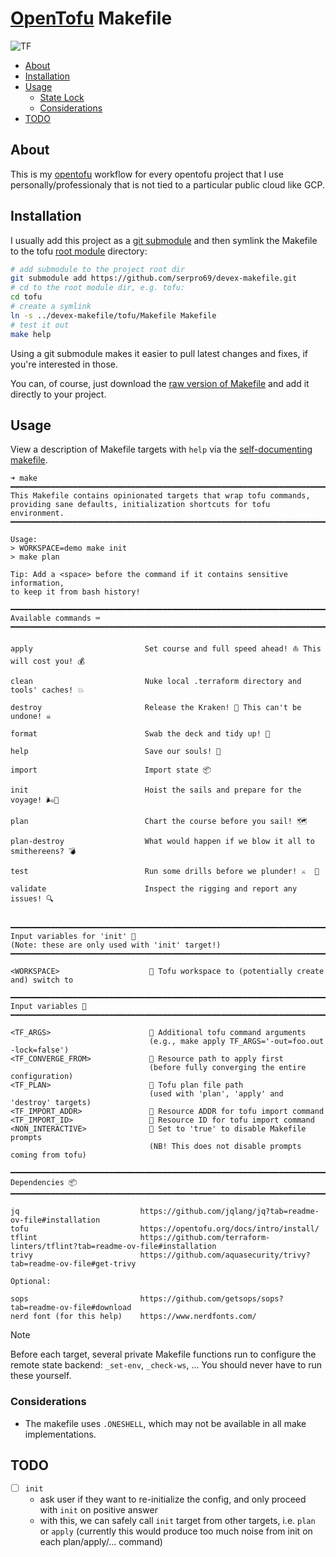 # [OpenTofu](https://opentofu.org/) Makefile

![TF](https://img.shields.io/badge/OpenTofu%20Version-%3E%3D1.8.x-yellow.svg)

<!--toc:start-->
- [About](#about)
- [Installation](#installation)
- [Usage](#usage)
  - [State Lock](#state-lock)
  - [Considerations](#considerations)
- [TODO](#todo)
<!--toc:end-->

## About

This is my [opentofu](https://opentofu.org/) workflow for every opentofu project that I use personally/professionaly that is not tied to a particular public cloud like GCP.

## Installation

I usually add this project as a [git submodule](https://git-scm.com/book/en/v2/Git-Tools-Submodules) and then symlink the Makefile to the tofu [root module](https://opentofu.org/docs/language/modules/#the-root-module) directory:

```bash
# add submodule to the project root dir
git submodule add https://github.com/serpro69/devex-makefile.git
# cd to the root module dir, e.g. tofu:
cd tofu
# create a symlink
ln -s ../devex-makefile/tofu/Makefile Makefile
# test it out
make help
```

Using a git submodule makes it easier to pull latest changes and fixes, if you're interested in those.

You can, of course, just download the [raw version of Makefile](https://raw.githubusercontent.com/serpro69/devex-makefile/master/tofu/Makefile) and add it directly to your project.

## Usage

View a description of Makefile targets with `help` via the [self-documenting makefile](https://marmelab.com/blog/2016/02/29/auto-documented-makefile.html).

```text
➜ make
━━━━━━━━━━━━━━━━━━━━━━━━━━━━━━━━━━━━━━━━━━━━━━━━━━━━━━━━━━━━━━━━━━━━━━━━━━━━━━━━━━━━━━━━━━
This Makefile contains opinionated targets that wrap tofu commands,
providing sane defaults, initialization shortcuts for tofu environment.
━━━━━━━━━━━━━━━━━━━━━━━━━━━━━━━━━━━━━━━━━━━━━━━━━━━━━━━━━━━━━━━━━━━━━━━━━━━━━━━━━━━━━━━━━━

Usage:
> WORKSPACE=demo make init
> make plan

Tip: Add a <space> before the command if it contains sensitive information,
to keep it from bash history!

━━━━━━━━━━━━━━━━━━━━━━━━━━━━━━━━━━━━━━━━━━━━━━━━━━━━━━━━━━━━━━━━━━━━━━━━━━━━━━━━━━━━━━━━━━
Available commands ⌨️
━━━━━━━━━━━━━━━━━━━━━━━━━━━━━━━━━━━━━━━━━━━━━━━━━━━━━━━━━━━━━━━━━━━━━━━━━━━━━━━━━━━━━━━━━━

apply                         Set course and full speed ahead! ⛵ This will cost you! 💰

clean                         Nuke local .terraform directory and tools' caches! 💥

destroy                       Release the Kraken! 🐙 This can't be undone! ☠️

format                        Swab the deck and tidy up! 🧹

help                          Save our souls! 🛟

import                        Import state 📦

init                          Hoist the sails and prepare for the voyage! 🌬️💨

plan                          Chart the course before you sail! 🗺️

plan-destroy                  What would happen if we blow it all to smithereens? 💣

test                          Run some drills before we plunder! ⚔️  🏹

validate                      Inspect the rigging and report any issues! 🔍


━━━━━━━━━━━━━━━━━━━━━━━━━━━━━━━━━━━━━━━━━━━━━━━━━━━━━━━━━━━━━━━━━━━━━━━━━━━━━━━━━━━━━━━━━━
Input variables for 'init' 🧮
(Note: these are only used with 'init' target!)
━━━━━━━━━━━━━━━━━━━━━━━━━━━━━━━━━━━━━━━━━━━━━━━━━━━━━━━━━━━━━━━━━━━━━━━━━━━━━━━━━━━━━━━━━━

<WORKSPACE>                     Tofu workspace to (potentially create and) switch to

━━━━━━━━━━━━━━━━━━━━━━━━━━━━━━━━━━━━━━━━━━━━━━━━━━━━━━━━━━━━━━━━━━━━━━━━━━━━━━━━━━━━━━━━━━
Input variables 🧮
━━━━━━━━━━━━━━━━━━━━━━━━━━━━━━━━━━━━━━━━━━━━━━━━━━━━━━━━━━━━━━━━━━━━━━━━━━━━━━━━━━━━━━━━━━

<TF_ARGS>                       Additional tofu command arguments
                               (e.g., make apply TF_ARGS='-out=foo.out -lock=false')
<TF_CONVERGE_FROM>              Resource path to apply first
                               (before fully converging the entire configuration)
<TF_PLAN>                       Tofu plan file path
                               (used with 'plan', 'apply' and 'destroy' targets)
<TF_IMPORT_ADDR>                Resource ADDR for tofu import command
<TF_IMPORT_ID>                  Resource ID for tofu import command
<NON_INTERACTIVE>               Set to 'true' to disable Makefile prompts
                               (NB! This does not disable prompts coming from tofu)

━━━━━━━━━━━━━━━━━━━━━━━━━━━━━━━━━━━━━━━━━━━━━━━━━━━━━━━━━━━━━━━━━━━━━━━━━━━━━━━━━━━━━━━━━━
Dependencies 📦
━━━━━━━━━━━━━━━━━━━━━━━━━━━━━━━━━━━━━━━━━━━━━━━━━━━━━━━━━━━━━━━━━━━━━━━━━━━━━━━━━━━━━━━━━━

jq                           https://github.com/jqlang/jq?tab=readme-ov-file#installation
tofu                         https://opentofu.org/docs/intro/install/
tflint                       https://github.com/terraform-linters/tflint?tab=readme-ov-file#installation
trivy                        https://github.com/aquasecurity/trivy?tab=readme-ov-file#get-trivy

Optional:

sops                         https://github.com/getsops/sops?tab=readme-ov-file#download
nerd font (for this help)    https://www.nerdfonts.com/

```

> [!NOTE]
> Before each target, several private Makefile functions run to configure the remote state backend: `_set-env`, `_check-ws`, ...
> You should never have to run these yourself.

### Considerations

- The makefile uses `.ONESHELL`, which may not be available in all make implementations.

## TODO

- [ ] `init`
  - ask user if they want to re-initialize the config, and only proceed with `init` on positive answer
  - with this, we can safely call `init` target from other targets, i.e. `plan` or `apply` (currently this would produce too much noise from init on each plan/apply/... command)
